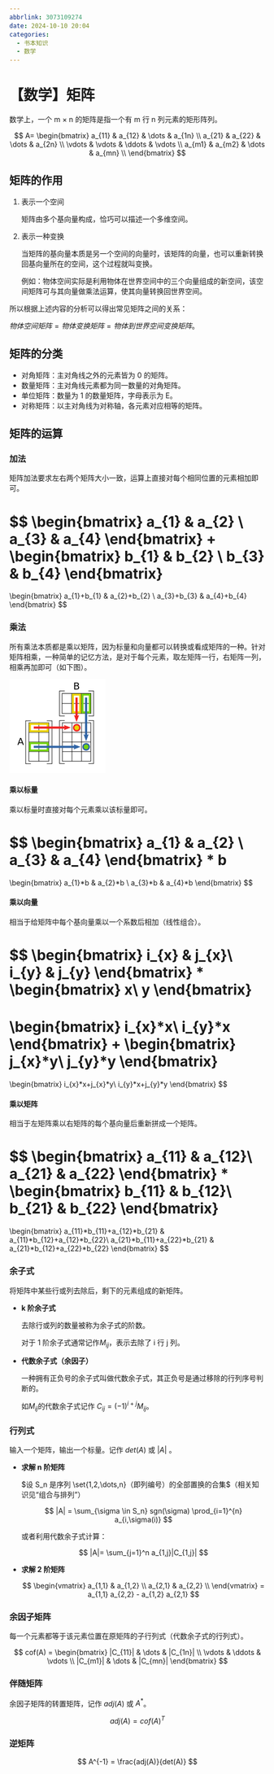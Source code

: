 ```yaml
---
abbrlink: 3073109274
date: 2024-10-10 20:04
categories:
  - 书本知识
  - 数学
---
```


# 【数学】矩阵

数学上，一个 m × n 的矩阵是指一个有 m 行 n 列元素的矩形阵列。

$$
A=
\begin{bmatrix}
a_{11} & a_{12} & \dots & a_{1n} \\
a_{21} & a_{22} & \dots & a_{2n} \\
\vdots & \vdots & \ddots & \vdots \\
a_{m1} & a_{m2} & \dots & a_{mn} \\
\end{bmatrix}
$$

## 矩阵的作用

1. 表示一个空间

   矩阵由多个基向量构成，恰巧可以描述一个多维空间。

2. 表示一种变换

   当矩阵的基向量本质是另一个空间的向量时，该矩阵的向量，也可以重新转换回基向量所在的空间，这个过程就叫变换。

   例如：物体空间实际是利用物体在世界空间中的三个向量组成的新空间，该空间矩阵可与其向量做乘法运算，使其向量转换回世界空间。

所以根据上述内容的分析可以得出常见矩阵之间的关系：

$物体空间矩阵=物体变换矩阵=物体到世界空间变换矩阵。$

## 矩阵的分类

- 对角矩阵：主对角线之外的元素皆为 0 的矩阵。
- 数量矩阵：主对角线元素都为同一数量的对角矩阵。
- 单位矩阵：数量为 1 的数量矩阵，字母表示为 E。
- 对称矩阵：以主对角线为对称轴，各元素对应相等的矩阵。

## 矩阵的运算

### 加法

矩阵加法要求左右两个矩阵大小一致，运算上直接对每个相同位置的元素相加即可。

$$
\begin{bmatrix}
a_{1} & a_{2} \\
a_{3} & a_{4}
\end{bmatrix}
+
\begin{bmatrix}
b_{1} & b_{2} \\
b_{3} & b_{4}
\end{bmatrix}
=
\begin{bmatrix}
a_{1}+b_{1} & a_{2}+b_{2} \\
a_{3}+b_{3} & a_{4}+b_{4}
\end{bmatrix}
$$

### 乘法

所有乘法本质都是乘以矩阵，因为标量和向量都可以转换或看成矩阵的一种。针对矩阵相乘，一种简单的记忆方法，是对于每个元素，取左矩阵一行，右矩阵一列，相乘再加即可（如下图）。

![alt text](../../../../assets/images/image-5.png)

#### 乘以标量

乘以标量时直接对每个元素乘以该标量即可。

$$
\begin{bmatrix}
a_{1} & a_{2} \\
a_{3} & a_{4}
\end{bmatrix}
*
b
=
\begin{bmatrix}
a_{1}*b & a_{2}*b \\
a_{3}*b & a_{4}*b
\end{bmatrix}
$$

#### 乘以向量

相当于给矩阵中每个基向量乘以一个系数后相加（线性组合）。

$$
\begin{bmatrix}
i_{x} & j_{x}\\
i_{y} & j_{y}
\end{bmatrix}
*
\begin{bmatrix}
x\\
y
\end{bmatrix}
=
\begin{bmatrix}
i_{x}*x\\
i_{y}*x
\end{bmatrix}
+
\begin{bmatrix}
j_{x}*y\\
j_{y}*y
\end{bmatrix}
=
\begin{bmatrix}
i_{x}*x+j_{x}*y\\
i_{y}*x+j_{y}*y
\end{bmatrix}
$$

#### 乘以矩阵

相当于左矩阵乘以右矩阵的每个基向量后重新拼成一个矩阵。

$$
\begin{bmatrix}
a_{11} & a_{12}\\
a_{21} & a_{22}
\end{bmatrix}
*
\begin{bmatrix}
b_{11} & b_{12}\\
b_{21} & b_{22}
\end{bmatrix}
=
\begin{bmatrix}
a_{11}*b_{11}+a_{12}*b_{21} & a_{11}*b_{12}+a_{12}*b_{22}\\
a_{21}*b_{11}+a_{22}*b_{21} & a_{21}*b_{12}+a_{22}*b_{22}
\end{bmatrix}
$$

### 余子式

将矩阵中某些行或列去除后，剩下的元素组成的新矩阵。

- **k 阶余子式**

  去除行或列的数量被称为余子式的阶数。

  对于 1 阶余子式通常记作$M_{ij}$，表示去除了 i 行 j 列。

- **代数余子式（余因子）**

  一种拥有正负号的余子式叫做代数余子式，其正负号是通过移除的行列序号判断的。

  如$M_{ij}$的代数余子式记作 $C_{ij} = (-1)^{i+j} M_{ij}$。

### 行列式

输入一个矩阵，输出一个标量。记作 $det(A)$ 或 $|A|$ 。

- **求解 n 阶矩阵**

  $设 S_n 是序列 \set{1,2,\dots,n}（即列编号）的全部置换的合集$（相关知识见“组合与排列”）

  $$
  |A| = \sum_{\sigma \in S_n} sgn(\sigma) \prod_{i=1}^{n} a_{i,\sigma(i)}
  $$

  或者利用代数余子式计算：

  $$
  |A|= \sum_{j=1}^n a_{1,j}|C_{1,j}|
  $$

- **求解 2 阶矩阵**

  $$
  \begin{vmatrix}
  a_{1,1} & a_{1,2} \\
  a_{2,1} & a_{2,2} \\
  \end{vmatrix}
  = a_{1,1} a_{2,2} - a_{1,2} a_{2,1}
  $$

### 余因子矩阵

每一个元素都等于该元素位置在原矩阵的子行列式（代数余子式的行列式）。

$$
cof(A) =
\begin{bmatrix}
|C_{11}| & \dots & |C_{1n}| \\
\vdots & \ddots & \vdots \\
|C_{m1}| & \dots & |C_{mn}|
\end{bmatrix}
$$

### 伴随矩阵

余因子矩阵的转置矩阵，记作 $adj(A)$ 或 $A^*$。

$$
adj(A) = cof(A)^T
$$

### 逆矩阵

$$
A^{-1} = \frac{adj(A)}{det(A)}
$$
